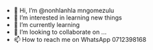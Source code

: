 - 👋 Hi, I’m @nonhlanhla mngomezulu
- 👀 I’m interested in learning new things
- 🌱 I’m currently learning 
- 💞️ I’m looking to collaborate on ...
- 📫 How to reach me on WhatsApp 0712398168

<!---
0712398168/0712398168 is a ✨ special ✨ repository because its `README.md` (this file) appears on your GitHub profile.
You can click the Preview link to take a look at your changes.
--->
